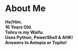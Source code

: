 # About Me
**He/Him.              
16 Years Old.                 
Tohru is my Waifu.                     
Uses Python, PowerShell & AHK!           
Answers to Aetopia or Topito!**
